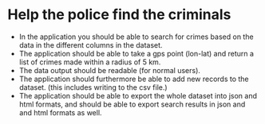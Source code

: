 # Help the police find the criminals
 
* In the application you should be able to search for crimes based on the data in the different columns in the dataset. 
* The application should be able to take a gps point (lon-lat) and return a list of crimes made within a radius of 5 km. 
* The data output should be readable (for normal users). 
* The application should furthermore be able to add new records to the dataset. (this includes writing to the csv file.) 
* The application should be able to export the whole dataset into json and html formats, and should be able to export search results in json and and html formats as well.  